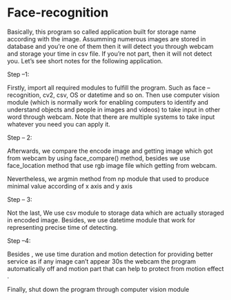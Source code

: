# Face-recognition
Basically, this program so called application built for storage name according with the image. Assumming numerous images are stored in database and you’re one of them then it will detect you through webcam and storage your time in csv file. If you’re not part, then it will not detect you. Let’s see short notes for the following application. 

Step –1: 

Firstly, import all required modules to fulfill the program. Such as face – recognition, cv2, csv, OS or datetime and so on. Then use computer vision module (which is normally work for enabling computers to identify and understand objects and people in images and videos) to take input in other word through webcam. Note that there are multiple systems to take input whatever you need you can apply it.  

Step – 2: 

Afterwards, we compare the encode image and getting image which got from webcam by using face_compare() method, besides we use face_location method that use rgb image file which getting from webcam. 

Nevertheless, we argmin method from np module that used to produce minimal value according of x axis and y axis 

Step – 3: 

Not the last, We use csv module to storage data which are actually storaged in encoded image. Besides, we use datetime module that work for representing precise time of detecting. 

Step –4: 

Besides , we use time duration and motion detection for providing better service as if any image can’t appear 30s the webcam the program automatically off and motion part that can help to protect from motion effect . 

Finally, shut down the program through computer vision module
